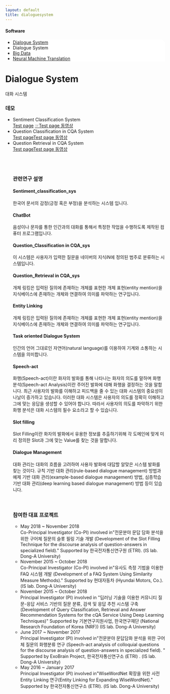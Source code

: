 ```yaml
---
layout: default
title: dialoguesystem
---
```

<h4>Software</h4>
 <div class="linklink" style = "background-color:#ffffff;border-radius:0 15px">
          <ul class="posts-list">
           <li class="post-link">
                <a class="post-title" href="https://youngjoongko.github.io/Software/dialoguesystem/">Dialogue System</a>
           </li>
           <li>
                Dialogue System
           </li>
           <li class="post-link">
                <a class="post-title" href="https://youngjoongko.github.io/Software/bigdata/">Big Data</a>
           </li>
           <li class="post-link">
                <a class="post-title" href="https://youngjoongko.github.io/Software/neuralmachinetranslation/">Neural Machine Translation</a>
           </li>
          </ul>
  </div>
  
  
  <div class="post">
  <h1 class="pageTitle">Dialogue System </h1>	
  <p class="meta">대화 시스템</p>
  
  <p>
  <h3>데모</h3>
  <ul class="posts-list">
    <li>Sentiment Classification System 
    </li>
    <a href="demo_sentimental.jsp">Test page</a> <a href="http://dais.donga.ac.kr/files/dais/board/univislab/Sentiment_Classification.zip">☞Test page 동영상</a>
    <li>Question Classification in CQA System
    </li>
    <a href="demo_question_classification.jsp">Test page</a><a href="http://dais.donga.ac.kr/files/dais/board/univislab/Question_Classification.zip">Test page 동영상</a>
    <li>Question Retrieval in CQA System
    </li>
    <a href="demo_question_retrival.jsp">Test page</a><a href="http://dais.donga.ac.kr/files/dais/board/univislab/Question_Retrieval.zip">Test page 동영상</a>
    
  <br><br>
  <h3>관련연구 설명</h3>
  <h4>Sentiment_classification_sys </h4>
  한국어 문서의 감정(긍정 혹은 부정)을 분석하는 시스템 입니다.
  <br>
  <h4>ChatBot</h4>
  음성이나 문자를 통한 인간과의 대화를 통해서 특정한 작업을 수행하도록 제작된 컴퓨터 프로그램입니다.<br>
  <h4>Question_Classification in CQA_sys</h4>
  이 시스템은 사용자가 입력한 질문을 네이버의 지식iN에 정의된 범주로 분류하는 시스템입니다.<br>
  <h4> Question_Retrieval in CQA_sys </h4>
  개체 링킹은 입력된 질의에 존재하는 개체를 표현한 개체 표현(entity mention)을 지식베이스에 존재하는 개체와 연결하여 의미를 파악하는 연구입니다.<br>
  <h4>Entity Linking </h4>
  개체 링킹은 입력된 질의에 존재하는 개체를 표현한 개체 표현(entity mention)을 지식베이스에 존재하는 개체와 연결하여 의미를 파악하는 연구입니다.<br>
  <h4>Task oriented Dialogue System </h4>
  인간의 언어 그대로인 자연어(natural language)를 이용하여 기계와 소통하는 시스템을 의미합니다.<br>
  <h4>Speech-act</h4>
  화행(Speech-act)이란 화자의 발화를 통해 나타나는 화자의 의도를 말하며 화행 분석(Speech-act Analysis)이란 주어진 발화에 대해 화행을 결정하는 것을 말합니다. 최근 사용자의 발화를 이해하고 피드백을 줄 수 있는 대화 시스템의 중요성이 나날이 증가하고 있습니다. 이러한 대화 시스템은 사용자의 의도를 정확히 이해하고 그에 맞는 응답을 생성할 수 있어야 합니다. 따라서 사용자의 의도를 파악하기 위한 화행 분석은 대화 시스템의 필수 요소라고 할 수 있습니다.<br>
  <h4>Slot filling</h4>
  Slot Filling이란 화자의 발화에서 유용한 정보를 추출하기위해 각 도메인에 맞게 미리 정의한 Slot과 그에 맞는 Value를 찾는 것을 말합니다.<br>
  <h4>Dialogue Management</h4>
  대화 관리는 대화의 흐름을 고려하여 사용자 발화에 대답할 알맞은 시스템 발화를 찾는 것이다. 규칙 기반 대화 관리(rule-based dialogue management) 방법과 예제 기반 대화 관리(example-based dialogue management) 방법, 심층학습 기반 대화 관리(deep learning based dialogue management) 방법 등이 있습니다. <br><br><br>
  
  <h3>참여한 대표 프로젝트</h3>
  <ul>
   <li>May 2018 ~ November 2018 
   </li>
   Co-Principal Investigator (Co-PI) involved in"전문분야 문답 담화 분석을 위한 구어체 질문의 슬롯 필링 기술 개발 (Development of the Slot Filling Technique for the discourse analysis of question-answers in specialized field)."
  Supported by 한국전자통신연구원 (ETRI).
  (IS lab. Dong-A University)
   <li>November 2015 ~ October 2018
   </li>
   Co-Principal Investigator (Co-PI) involved in"유사도 측정 기법을 이용한 FAQ 시스템 개발 (Development of a FAQ System Using Similarity Measure Methods)."
  Supported by 현대자동차 (Hyundai Motors, Co.).
  (IS lab. Dong-A University)
   <li>November 2015 ~ October 2018 
   </li>
   Principal Investigator (PI) involved in "딥러닝 기술을 이용한 커뮤니티 질문-응답 서비스 기반의 질문 분류, 검색 및 응답
  추천 시스템 구축 (Development of Query Classification, Retrieval and Answer Recommendation Systems for the cQA Service Using Deep Learning Techniques)"
  Supported by 기본연구지원사업, 한국연구재단 (National Research Foundation of Korea (NRF))
  (IS lab. Dong-A University)
   <li>June 2017 ~ November 2017 
   </li>
   Principal Investigator (PI) involved in"전문분야 문답담화 분석을 위한 구어체 질문의 화행분류 연구 (Speech-act analysis of colloquial questions for the discourse analysis of question-answers in specialized field). "
  Supported by ExoBrain Project, 한국전자통신연구소 (ETRI) .
  (IS lab. Dong-A University)
   <li>May 2016 ~ January 2017 
   </li>
   Principal Investigator (PI) involved in"WiseWordNet 확장을 위한 사전 Entity Linking 연구(Entity Linking for Expanding WiseWordNet)."
  Supported by 한국전자통신연구소 (ETRI).
  (IS lab. Dong-A University)

  
  
